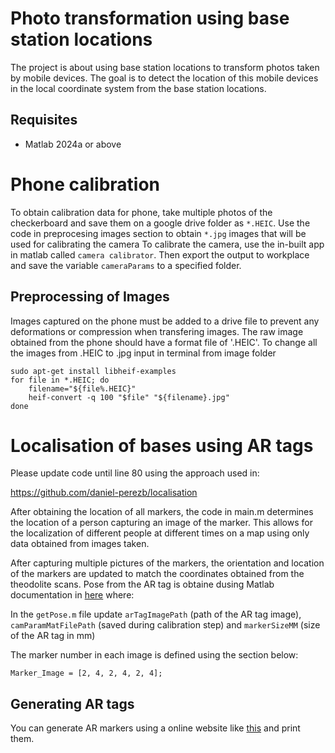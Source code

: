 # Photo transformation using base station locations
The project is about using base station locations to transform photos taken by mobile devices. The goal is to detect the location of this mobile devices in the local coordinate system from the base station locations. 

## Requisites

- Matlab 2024a or above

# Phone calibration
To obtain calibration data for phone, take multiple photos of the checkerboard and save them on a google drive folder as `*.HEIC`. Use the code in preprocesing images section to obtain `*.jpg` images that will be used for calibrating the camera
To calibrate the camera, use the in-built app in matlab called `camera calibrator`. Then export the output to workplace and save the variable  `cameraParams` to a specified folder. 


## Preprocessing of Images
Images captured on the phone must be added to a drive file to prevent any deformations or compression when transfering images. 
The raw image obtained from the phone should have a format file of '.HEIC'. To change all the images from .HEIC to .jpg input in terminal from image folder
```
sudo apt-get install libheif-examples
for file in *.HEIC; do
    filename="${file%.HEIC}"
    heif-convert -q 100 "$file" "${filename}.jpg"
done
```


# Localisation of bases using AR tags

Please update code until line 80 using the approach used in: 

https://github.com/daniel-perezb/localisation

After obtaining the location of all markers, the code in main.m determines the location of a person capturing an image of the marker. This allows for the localization of different people at different times on a map using only data obtained from images taken.

After capturing multiple pictures of the markers, the orientation and location of the markers are updated to match the coordinates obtained from the theodolite scans. Pose from the AR tag is obtaine dusing Matlab documentation in [here](https://au.mathworks.com/help/vision/ref/readarucomarker.html?s_tid=doc_ta#mw_c3d8aa14-aa4e-41af-aa42-e6f12ab79f75_sep_mw_0ba1f907-4cfa-44c1-88a3-664d27c33d29) where:

In the `getPose.m` file update `arTagImagePath` (path of the AR tag image), `camParamMatFilePath` (saved during calibration step) and `markerSizeMM` (size of the AR tag in mm) 


The marker number in each image is defined using the section below:
```
Marker_Image = [2, 4, 2, 4, 2, 4];
```

## Generating AR tags
You can generate AR markers using a online website like [this](https://fodi.github.io/arucosheetgen/) and print them.
